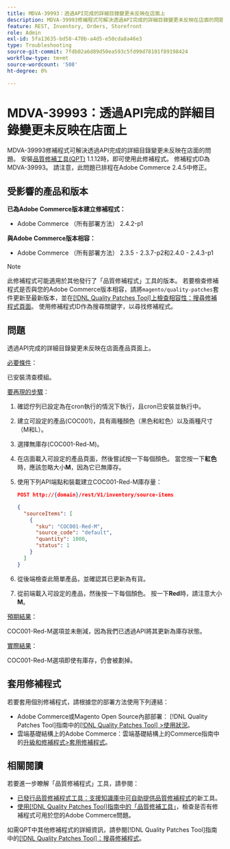 ```yaml
---
title: MDVA-39993：透過API完成的詳細目錄變更未反映在店面上
description: MDVA-39993修補程式可解決透過API完成的詳細目錄變更未反映在店面的問題。 安裝[Quality Patches Tool (QPT)](https://experienceleague.adobe.com/en/docs/commerce-operations/tools/quality-patches-tool/quality-patches-tool-to-self-serve-quality-patches) 1.1.12後，即可使用此修補程式。 修補程式ID為MDVA-39993。 請注意，此問題已排程在Adobe Commerce 2.4.5中修正。
feature: REST, Inventory, Orders, Storefront
role: Admin
exl-id: 5fa13635-bd58-470b-a4d5-e50cda8a46e3
type: Troubleshooting
source-git-commit: 7fdb02a6d89d50ea593c5fd99d78101f89198424
workflow-type: tm+mt
source-wordcount: '508'
ht-degree: 0%

---
```


# MDVA-39993：透過API完成的詳細目錄變更未反映在店面上

MDVA-39993修補程式可解決透過API完成的詳細目錄變更未反映在店面的問題。 安裝[品質修補工具(QPT)](https://experienceleague.adobe.com/en/docs/commerce-operations/tools/quality-patches-tool/quality-patches-tool-to-self-serve-quality-patches) 1.1.12時，即可使用此修補程式。 修補程式ID為MDVA-39993。 請注意，此問題已排程在Adobe Commerce 2.4.5中修正。

## 受影響的產品和版本

**已為Adobe Commerce版本建立修補程式：**

* Adobe Commerce （所有部署方法） 2.4.2-p1

**與Adobe Commerce版本相容：**

* Adobe Commerce （所有部署方法） 2.3.5 - 2.3.7-p2和2.4.0 - 2.4.3-p1

>[!NOTE]
>
>此修補程式可能適用於其他發行了「品質修補程式」工具的版本。 若要檢查修補程式是否與您的Adobe Commerce版本相容，請將`magento/quality-patches`套件更新至最新版本，並在[[!DNL Quality Patches Tool]上檢查相容性：搜尋修補程式頁面](https://experienceleague.adobe.com/en/docs/commerce-operations/tools/quality-patches-tool/quality-patches-tool-to-self-serve-quality-patches)。 使用修補程式ID作為搜尋關鍵字，以尋找修補程式。

## 問題

透過API完成的詳細目錄變更未反映在店面產品頁面上。

<u>必要條件</u>：

已安裝清查模組。

<u>要再現的步驟</u>：

1. 確認佇列已設定為在cron執行的情況下執行，且cron已安裝並執行中。
1. 建立可設定的產品(COC001)，具有兩種顏色（黑色和紅色）以及兩種尺寸（M和L）。
1. 選擇無庫存(COC001-Red-M)。
1. 在店面載入可設定的產品頁面，然後嘗試按一下每個顏色。 當您按一下&#x200B;**紅色**&#x200B;時，應該忽略大小&#x200B;**M**，因為它已無庫存。
1. 使用下列API端點和裝載建立COC001-Red-M庫存量：

   ```json
   POST http://{domain}/rest/V1/inventory/source-items
   
   {
     "sourceItems": [
       {
         "sku": "COC001-Red-M",
         "source_code": "default",
         "quantity": 1000,
         "status": 1
       }
     ]
   }
   ```

1. 從後端檢查此簡單產品，並確認其已更新為有貨。
1. 從前端載入可設定的產品，然後按一下每個顏色。 按一下&#x200B;**Red**&#x200B;時，請注意大小&#x200B;**M**。

<u>預期結果</u>：

COC001-Red-M選項並未刪減，因為我們已透過API將其更新為庫存狀態。

<u>實際結果</u>：

COC001-Red-M選項即使有庫存，仍會被劃掉。

## 套用修補程式

若要套用個別修補程式，請根據您的部署方法使用下列連結：

* Adobe Commerce或Magento Open Source內部部署： [!DNL Quality Patches Tool]指南中的[[!DNL Quality Patches Tool] >使用狀況](/help/tools/quality-patches-tool/usage.md)。
* 雲端基礎結構上的Adobe Commerce：雲端基礎結構上的Commerce指南中的[升級和修補程式>套用修補程式](https://experienceleague.adobe.com/docs/commerce-cloud-service/user-guide/develop/upgrade/apply-patches.html)。

## 相關閱讀

若要進一步瞭解「品質修補程式」工具，請參閱：

* [已發行品質修補程式工具：支援知識庫中可自助提供品質修補程式](https://experienceleague.adobe.com/en/docs/commerce-operations/tools/quality-patches-tool/quality-patches-tool-to-self-serve-quality-patches)的新工具。
* [使用[!DNL Quality Patches Tool]指南中的「品質修補工具」](/help/tools/quality-patches-tool/patches-available-in-qpt/check-patch-for-magento-issue-with-magento-quality-patches.md)，檢查是否有修補程式可用於您的Adobe Commerce問題。

如需QPT中其他修補程式的詳細資訊，請參閱[!DNL Quality Patches Tool]指南中的[[!DNL Quality Patches Tool]：搜尋修補程式](https://experienceleague.adobe.com/tools/commerce-quality-patches/index.html)。
